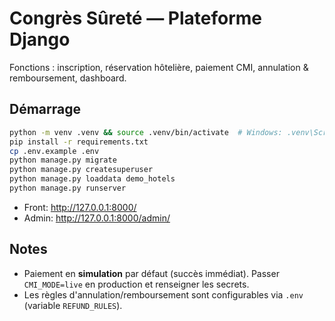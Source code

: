 # Congrès Sûreté — Plateforme Django

Fonctions : inscription, réservation hôtelière, paiement CMI, annulation & remboursement, dashboard.

## Démarrage
```bash
python -m venv .venv && source .venv/bin/activate  # Windows: .venv\Scripts\activate
pip install -r requirements.txt
cp .env.example .env
python manage.py migrate
python manage.py createsuperuser
python manage.py loaddata demo_hotels
python manage.py runserver
```
- Front: http://127.0.0.1:8000/
- Admin: http://127.0.0.1:8000/admin/

## Notes
- Paiement en **simulation** par défaut (succès immédiat). Passer `CMI_MODE=live` en production et renseigner les secrets.
- Les règles d'annulation/remboursement sont configurables via `.env` (variable `REFUND_RULES`).
